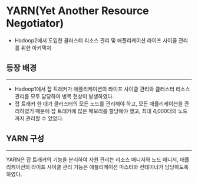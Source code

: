 # YARN(Yet Another Resource Negotiator)

- Hadoop2에서 도입한 클러스터 리소스 관리 및 애플리케이션 라이프 사이클 관리를 위한 아키텍처



## 등장 배경

---

- Hadoop1에서 잡 트래커가 애플리케이션의 라이프 사이클 관리와 클러스터 리소스 관리를 모두 담당하여 병목 현상이 발생하였다.
- 잡 트래커 한 대가 클러스터의 모든 노드를 관리해야 하고, 모든 애플리케이션을 관리하였기 때문에 잡 트래커에 많은 메모리를 할당해야 했고, 최대 4,000대의 노드까지 관리할 수 있었다.



## YARN 구성

---

YARN은 잡 트래커의 기능을 분리하여 자원 관리는 리소스 매니저와 노드 매니저, 애플리케이션의 라이프 사이클 관리 기능은 애플리케이션 마스터와 컨테이너가 담당하도록 하였다.

